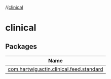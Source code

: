 //[clinical](index.md)

# clinical

## Packages

| Name |
|---|
| [com.hartwig.actin.clinical.feed.standard](clinical/com.hartwig.actin.clinical.feed.standard/index.md) |
